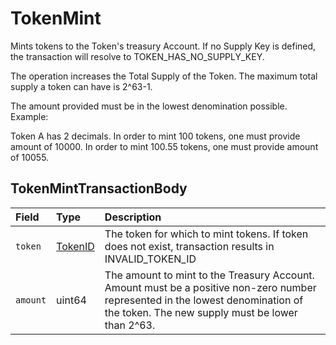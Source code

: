 # TokenMint

Mints tokens to the Token's treasury Account. If no Supply Key is defined, the transaction will resolve to TOKEN\_HAS\_NO\_SUPPLY\_KEY.

The operation increases the Total Supply of the Token. The maximum total supply a token can have is 2^63-1.

The amount provided must be in the lowest denomination possible. Example:

Token A has 2 decimals. In order to mint 100 tokens, one must provide amount of 10000. In order to mint 100.55 tokens, one must provide amount of 10055.

## TokenMintTransactionBody

| Field | Type | Description |
| :--- | :--- | :--- |
| `token` | [TokenID](../basic-types/tokenid.md) | The token for which to mint tokens. If token does not exist, transaction results in INVALID\_TOKEN\_ID  |
| `amount` | uint64 | The amount to mint to the Treasury Account. Amount must be a positive non-zero number represented in the lowest denomination of the token. The new supply must be lower than 2^63.  |

